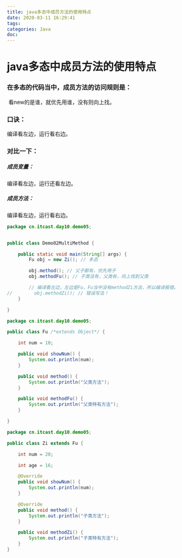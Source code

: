 ```yaml
---
title: java多态中成员方法的使用特点
date: 2020-03-11 16:29:41
tags:
categories: Java
doc:
---
```


# java多态中成员方法的使用特点



### 在多态的代码当中，成员方法的访问规则是：

​    看new的是谁，就优先用谁，没有则向上找。

### 口诀：

编译看左边，运行看右边。

### 对比一下：

##### 成员变量：

编译看左边，运行还看左边。

##### 成员方法：

编译看左边，运行看右边。



```java
package cn.itcast.day10.demo05;


public class Demo02MultiMethod {

    public static void main(String[] args) {
        Fu obj = new Zi(); // 多态

        obj.method(); // 父子都有，优先用子
        obj.methodFu(); // 子类没有，父类有，向上找到父类

        // 编译看左边，左边是Fu，Fu当中没有methodZi方法，所以编译报错。
//        obj.methodZi(); // 错误写法！
    }

}

```



```java
package cn.itcast.day10.demo05;

public class Fu /*extends Object*/ {

    int num = 10;

    public void showNum() {
        System.out.println(num);
    }

    public void method() {
        System.out.println("父类方法");
    }

    public void methodFu() {
        System.out.println("父类特有方法");
    }

}

```

```java
package cn.itcast.day10.demo05;

public class Zi extends Fu {

    int num = 20;

    int age = 16;

    @Override
    public void showNum() {
        System.out.println(num);
    }

    @Override
    public void method() {
        System.out.println("子类方法");
    }

    public void methodZi() {
        System.out.println("子类特有方法");
    }
}

```

